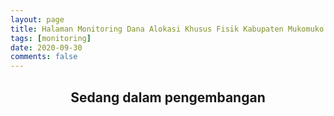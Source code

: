 ```yaml
---
layout: page
title: Halaman Monitoring Dana Alokasi Khusus Fisik Kabupaten Mukomuko
tags: [monitoring]
date: 2020-09-30
comments: false
---
```

<center>
    <h2>Sedang dalam pengembangan</h2>
</center>
